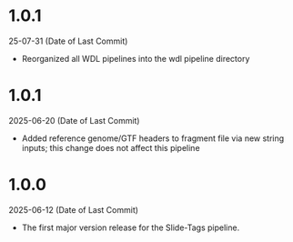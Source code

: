 # 1.0.1
25-07-31 (Date of Last Commit)

* Reorganized all WDL pipelines into the wdl pipeline directory

# 1.0.1
2025-06-20 (Date of Last Commit)

* Added reference genome/GTF headers to fragment file via new string inputs; this change does not affect this pipeline

# 1.0.0
2025-06-12 (Date of Last Commit)

* The first major version release for the Slide-Tags pipeline.